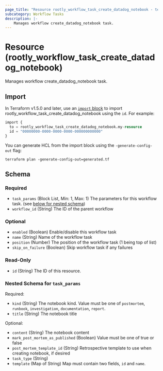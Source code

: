 ```yaml
---
page_title: "Resource rootly_workflow_task_create_datadog_notebook - terraform-provider-rootly"
subcategory: Workflow Tasks
description: |-
    Manages workflow create_datadog_notebook task.
---
```


# Resource (rootly_workflow_task_create_datadog_notebook)

Manages workflow create_datadog_notebook task.



## Import

In Terraform v1.5.0 and later, use an [`import` block](https://developer.hashicorp.com/terraform/language/import) to import rootly_workflow_task_create_datadog_notebook using the `id`. For example:

```terraform
import {
  to = rootly_workflow_task_create_datadog_notebook.my-resource
  id = "00000000-0000-0000-0000-000000000000"
}
```

You can generate HCL from the import block using the `-generate-config-out` flag:

```console
terraform plan -generate-config-out=generated.tf
```

<!-- schema generated by tfplugindocs -->
## Schema

### Required

- `task_params` (Block List, Min: 1, Max: 1) The parameters for this workflow task. (see [below for nested schema](#nestedblock--task_params))
- `workflow_id` (String) The ID of the parent workflow

### Optional

- `enabled` (Boolean) Enable/disable this workflow task
- `name` (String) Name of the workflow task
- `position` (Number) The position of the workflow task (1 being top of list)
- `skip_on_failure` (Boolean) Skip workflow task if any failures

### Read-Only

- `id` (String) The ID of this resource.

<a id="nestedblock--task_params"></a>
### Nested Schema for `task_params`

Required:

- `kind` (String) The notebook kind. Value must be one of `postmortem`, `runbook`, `investigation`, `documentation`, `report`.
- `title` (String) The notebook title

Optional:

- `content` (String) The notebook content
- `mark_post_mortem_as_published` (Boolean) Value must be one of true or false
- `post_mortem_template_id` (String) Retrospective template to use when creating notebook, if desired
- `task_type` (String)
- `template` (Map of String) Map must contain two fields, `id` and `name`.
